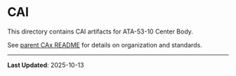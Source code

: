 # CAI

This directory contains CAI artifacts for ATA-53-10 Center Body.

See [parent CAx README](../README.md) for details on organization and standards.

---

**Last Updated**: 2025-10-13
